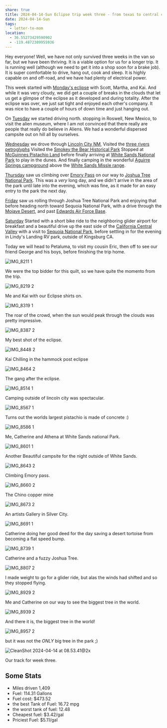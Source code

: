 ```yaml
---
share: true
title: 2024-04-14-Sun Eclipse trip week three - from texas to central california
date: 2024-04-14-Sun
tags:
  - letter-to-mom
location:
  - 36.55273429590902
  - -119.4872309955936
---
```


Hey everyone!  Well, we have not only survived three weeks in the van so far, but we have been thriving.  It is a viable option for us for a longer trip.    It is running well (although we need to get it into a shop soon for a brake job). It is super comfortable to drive, hang out, cook and sleep.  It is highly capable on and off-road, and we have had plenty of electrical power.

This week started with [Monday's eclipse](../trip-reports/2024-eclipse-texas-roadtrip/2024-04-08-day17-eclipse-day.md) with Scott, Martha, and Kai.  And while it was very cloudy, we did get a couple of breaks in the clouds that let us get a glimpse of the eclipse as it developed and during totality.   After the eclipse was over, we just sat tight and enjoyed each other's company.  It was nice to have a couple of hours of down time and just hanging out.  

On [Tuesday](../trip-reports/2024-eclipse-texas-roadtrip/2024-04-09-day18-leaving-texas---heading-towards-home.md) we started driving north.  stopping in Roswell, New Mexico, to visit the alien museum, where I am not convinced that there really are people that really do believe in Aliens.   We had a wonderful dispersed campsite out on hill all by ourselves.

[Wednesday](../trip-reports/2024-eclipse-texas-roadtrip/2024-04-10-day19-lincoln-city---petroglyphs---white-sands.md) we drove through [Lincoln City NM](https://www.legendsofamerica.com/nm-lincoln/), Visited the [three rivers petroglyphs](https://www.blm.gov/visit/three-rivers-petroglyph-site) Visited the [Smokey the Bear Historical Park](https://www.emnrd.nm.gov/sfd/smokey-bear-historical-park/) Stopped at [McGuinnes Pistachio Land](https://pistachioland.com/) before finally arriving at [White Sands National Park](https://www.nps.gov/whsa/index.htm) to play in the dunes.   And finally camping in the wonderful [Aguirre Springs campground](https://www.blm.gov/visit/aguirre-spring-campground) above the [White Sands Missle range](https://home.army.mil/wsmr/).

[Thursday](../trip-reports/2024-eclipse-texas-roadtrip/2024-04-11-day20-white-sands-area-to-joshua-tree.md) saw us climbing over [Emory Pass](https://www.fs.usda.gov/recarea/gila/recarea/?recid=82313) on our way to [Joshua Tree National Park](https://www.nps.gov/jotr/).  This was a _very_ long day, and we didn't arrive in the area of the park until late into the evening, which was fine, as it made for an easy entry to the park the next day.

[Friday](../trip-reports/2024-eclipse-texas-roadtrip/2024-04-12-day21-joshua-tree-national-park.md) saw us rolling through Joshua Tree National Park and enjoying that before heading north toward Sequoia National Park, with a drive through the [Mojave Desert](https://en.wikipedia.org/wiki/Mojave_Desert), and past [Edwards Air Force Base](https://www.edwards.af.mil/). 

[Saturday](../trip-reports/2024-eclipse-texas-roadtrip/2024-04-13-day22-skylark-airport-to-sequoia-national-park.md) Started with a short bike ride to the neighboring glider airport for breakfast and  a beautiful drive up the east side of the [California Central Valley](https://en.wikipedia.org/wiki/Central_Valley_(California))  with a visit to  [Sequoia National Park](https://www.nps.gov/seki), before settling in for the evening in Lindy's Landing RV park, outside of Kingsburg CA.

Today we will head to Petaluma, to visit my cousin Eric, then off to see our friend George and his boys, before finishing the trip home.  


![IMG_8211 1](../attachments/IMG_8211%201.jpeg)

We were the top bidder for this quilt, so we have quite the momento from the trip.

![IMG_8219 2](../attachments/IMG_8219%202.jpeg)

Me and Kai with our Eclipse shirts on.

![IMG_8319 1](../attachments/IMG_8319%201.jpeg)

The roar of the crowd, when the sun would peak through the clouds was pretty impressive.

![IMG_8387 2](../attachments/IMG_8387%202.jpeg)

My best shot of the eclipse.

![IMG_8448 2](../attachments/IMG_8448%202.jpeg)

Kai Chilling in the hammock post eclipse

![IMG_8464 2](../attachments/IMG_8464%202.jpeg)

The gang after the eclipse.

![IMG_8514 1](../attachments/IMG_8514%201.jpeg)

Camping outside of lincoln city was spectacular.

![IMG_8567 1](../attachments/IMG_8567%201.jpeg)

Turns out the worlds largest pistachio is made of concrete :) 

![IMG_8586 1](../attachments/IMG_8586%201.jpeg)

Me, Catherine and Athena at White Sands national Park.

![IMG_8601 1](../attachments/IMG_8601%201.jpeg)

Another Beautiful campsite for the night outside of White Sands.

![IMG_8643 2](../attachments/IMG_8643%202.jpeg)

Climbing Emory pass.

![IMG_8660 2](../attachments/IMG_8660%202.jpeg)

The Chino copper mine

![IMG_8673 2](../attachments/IMG_8673%202.jpeg)

An artists Gallery in Silver City.

![IMG_8691 1](../attachments/IMG_8691%201.jpeg)

Catherine doing her good deed for the day saving a desert tortoise from becoming a flat speed bump.

![IMG_8739 1](../attachments/IMG_8739%201.jpeg)

Catherine and a fuzzy Joshua Tree.

![IMG_8807 2](../attachments/IMG_8807%202.jpeg)

I made weight to go for a glider ride, but alas the winds had shifted and so they stopped flying.

![IMG_8929 2](../attachments/IMG_8929%202.jpeg)

Me and Catherine on our way to see the biggest tree in the world.

![IMG_8939 2](../attachments/IMG_8939%202.jpeg)

And there it is, the biggest tree in the world!

![IMG_8957 2](../attachments/IMG_8957%202.jpeg)

but it was not the _ONLY_ big tree in the park ;) 

![CleanShot 2024-04-14 at 08.53.41@2x](../attachments/CleanShot%202024-04-14%20at%2008.53.41@2x.png)

Our track for week three.
## Some Stats

- Miles driven 1,409
- Fuel: 114.31 Gallons
- Fuel cost: $473.52
- the best Tank of Fuel: 16.72 mpg
- the worst tank of fuel: 12.48
- Cheapest fuel: $3.42/gal
- Priciest Fuel: $5.11/gal
